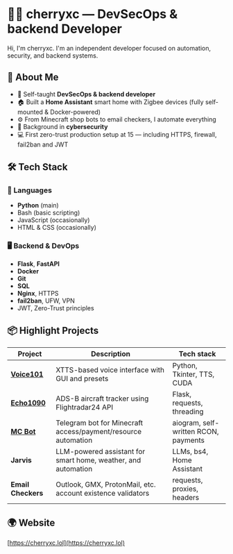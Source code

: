 # 👨‍💻 cherryxc — DevSecOps & backend Developer

Hi, I'm cherryxc. I'm an independent developer focused on automation, security, and backend systems.  

## 🚀 About Me

- 🧠 Self-taught **DevSecOps & backend developer**
- 🏠 Built a **Home Assistant** smart home with Zigbee devices (fully self-mounted & Docker-powered)
- ⚙️ From Minecraft shop bots to email checkers, I automate everything
- 🔐 Background in **cybersecurity**
- 💻 First zero-trust production setup at 15 — including HTTPS, firewall, fail2ban and JWT

## 🛠️ Tech Stack

### 🧠 Languages
- **Python** (main)
- Bash (basic scripting)
- JavaScript (occasionally)
- HTML & CSS (occasionally)

### 🖥 Backend & DevOps
- **Flask**, **FastAPI**
- **Docker** 
- **Git**
- **SQL**
- **Nginx**, HTTPS 
- **fail2ban**, UFW, VPN
- JWT, Zero-Trust principles

## 📦 Highlight Projects

| Project         | Description                                                                 | Tech stack                             |
|-----------------|-----------------------------------------------------------------------------|----------------------------------------|
| [**Voice101**](https://github.com/ch3rryxc/Voice101)    | XTTS-based voice interface with GUI and presets                             | Python, Tkinter, TTS, CUDA             |
| [**Echo1090**](https://github.com/ch3rryxc/echo1090)    | ADS-B aircraft tracker using Flightradar24 API                              | Flask, requests, threading             |
| [**MC Bot**](https://t.me/masovkabot)      | Telegram bot for Minecraft access/payment/resource automation               | aiogram, self-written RCON, payments   |
| **Jarvis**      | LLM-powered assistant for smart home, weather, and automation               | LLMs, bs4, Home Assistant             |
| **Email Checkers** | Outlook, GMX, ProtonMail, etc. account existence validators              | requests, proxies, headers             |

## 🌍 Website
[https://cherryxc.lol](https://cherryxc.lol)

